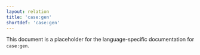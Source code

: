 ```yaml
---
layout: relation
title: 'case:gen'
shortdef: 'case:gen'
---
```


This document is a placeholder for the language-specific documentation
for `case:gen`.

